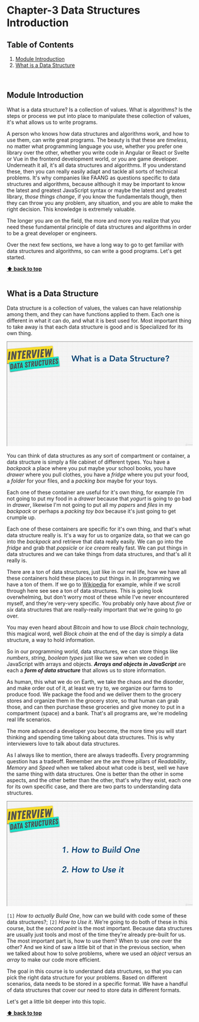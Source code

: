 # Chapter-3 Data Structures Introduction

## Table of Contents

1.  [Module Introduction](#module-introduction)
2.  [What is a Data Structure](#what-is-a-data-structure)

<br/>

## Module Introduction

What is a data structure? Is a collection of values. What is
algorithms? Is the steps or process we put into place to manipulate these
collection of values, it's what allows us to write programs.

A person who knows how data structures and algorithms work, and how to use them,
can write great programs. The beauty is that these are _timeless_, no matter
what programming language you use, whether you prefer one library over the
other, whether you write code in Angular or React or Svelte or Vue in the
frontend development world, or you are game developer. Underneath it all, it's
all data structures and algorithms. If you understand these, then you can really
easily adapt and tackle all sorts of technical problems. It's why companies like
FAANG as questions specific to data structures and algorithms, because although
it may be important to know the latest and greatest JavaScript syntax or maybe
the latest and greatest library, _those things change_, if you know the
fundamentals though, then they can throw you any problem, any situation, and you
are able to make the right decision. This knowledge is extremely valuable.

The longer you are on the field, the more and more you realize that you need
these fundamental principle of data structures and algorithms in order to be
a great developer or engineers.


Over the next few sections, we have a long way to go to get familiar with data
structures and algorithms, so can write a good programs. Let's get started.

**[⬆ back to top](#table-of-contents)**
<br/>
<br/>

## What is a Data Structure

Data structure is a collection of values, the values can have relationship among
them, and they can have functions applied to them. Each one is different in what
it can do, and what it is best used for. Most important thing to take away is
that each data structure is good and is Specialized for its own thing.
<br/>

![chapter-3-1.gif](./images/gif/chapter-3-1.gif "What is data structure")
<br />

You can think of data structures as any sort of compartment or container, a data
structure is simply a file cabinet of different types. You have  a _backpack_
a place where you put maybe your school books, you have _drawer_ where you pull
clothes, you have a _fridge_ where you put your food, a _folder_ for your files,
and a _packing box_ maybe for your toys.

Each one of these container are useful for it's own thing, for example I'm not
going to put my food in a _drawer_ because that _yogurt_ is going to go bad in
_drawer_, likewise I'm not going to put all my _papers_ and _files_ in my
_backpack_ or perhaps a _packing toy box_ because it's just going to get crumple
up.

Each one of these containers are specific for it's own thing, and that's what
data structure really is. It's a way for us to organize data, so that we can go
into the _backpack_ and retrieve that data really easily. We can go into the
_fridge_ and grab that _popsicle_ or _ice cream_ really fast.  We can put things
in data structures and we can take things from data structures, and that's all
it really is.


There are a ton of data structures, just like in our real life, how we have all
these containers hold these places to put things in. In programming we have
a ton of them. If we go to
[Wikipedia](https://en.wikipedia.org/wiki/List_of_data_structures) for example,
while if we scroll through here see see a ton of data structures. This is going
look overwhelming, but don't worry most of these while I've never encountered
myself, and they're very-very specific. You probably only have about _five_ or
_six_ data structures that are really-really important that we're going to go
over.

You may even heard about _Bitcoin_ and how to use _Block chain_ technology, this
magical word, well _Block chain_ at the end of the day is simply a data
structure, a way to hold information.

So in our programming world, data structures, we can store things like
_numbers_, _string_, _boolean types_ just like we saw when we coded in
JavaScript with arrays and objects. **_Arrays and objects in JavaScript_** are
each a **_form of data structure_** that allows us to store information.

As human, this what we do on Earth, we take the chaos and the disorder, and make
order out of it, at least we try to, we organize our farms to produce food. We
package the food and we deliver them to the grocery stores and organize them in
the grocery store, so that human can grab those, and can then purchase these
groceries and give money to put in a compartment (space) and a bank. That's all
programs are, we're modeling  real life scenarios.

The more advanced a developer you become, the more time you will start thinking
and spending time talking about data structures. This is why interviewers love
to talk about data structures.

As I always like to mention, there are always tradeoffs. Every programming
question has a tradeoff. Remember are the are three pillars of _Readability_,
_Memory_ and _Speed_ when we talked about what code is best, well we have the
same thing with data structures. One is better than the other in some aspects,
and the other better than the other, that's why they exist, each one for its own
specific case, and there are two parts to understanding data structures.
<br/>

![chapter-3-1.png](./images/chapter-3-1.png "Two parts to understanding data structures")
<br />

`[1]` _How to actually Build One_, how can we build with code some of these data
structures?; `[2]` _How to Use it_. We're going to do both of these in this
course, but the _second point_ is the most important. Because data structures
are usually just tools and most of the time they're already pre-built for us.
The most important part is, how to use them? When to use one over the other? And
we kind of saw a little bit of that in the previous section, when we talked
about how to solve problems, where we used an _object_ versus an _array_ to make
our code more efficient.

The goal in this course is to understand data structures, so that you can pick
the right data structure for your problems. Based on different scenarios, data
needs to be stored in a specific format. We have a handful of data structures
that cover our need to store data in different formats.

Let's get a little bit deeper into this topic.

**[⬆ back to top](#table-of-contents)**
<br/>
<br/>
